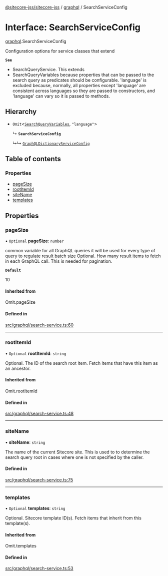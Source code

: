 [@sitecore-jss/sitecore-jss](../README.md) / [graphql](../modules/graphql.md) / SearchServiceConfig

# Interface: SearchServiceConfig

[graphql](../modules/graphql.md).SearchServiceConfig

Configuration options for service classes that extend

**`See`**

- SearchQueryService.
  This extends
- SearchQueryVariables because properties that can be passed to the search query
  as predicates should be configurable. 'language' is excluded because, normally, all properties
  except 'language' are consistent across languages so they are passed to constructors, and
  'language' can vary so it is passed to methods.

## Hierarchy

- `Omit`<[`SearchQueryVariables`](graphql.SearchQueryVariables.md), `"language"`\>

  ↳ **`SearchServiceConfig`**

  ↳↳ [`GraphQLDictionaryServiceConfig`](i18n.GraphQLDictionaryServiceConfig.md)

## Table of contents

### Properties

- [pageSize](graphql.SearchServiceConfig.md#pagesize)
- [rootItemId](graphql.SearchServiceConfig.md#rootitemid)
- [siteName](graphql.SearchServiceConfig.md#sitename)
- [templates](graphql.SearchServiceConfig.md#templates)

## Properties

### pageSize

• `Optional` **pageSize**: `number`

common variable for all GraphQL queries
it will be used for every type of query to regulate result batch size
Optional. How many result items to fetch in each GraphQL call. This is needed for pagination.

**`Default`**

10

#### Inherited from

Omit.pageSize

#### Defined in

[src/graphql/search-service.ts:60](https://github.com/Sitecore/jss/blob/0b8b1fca9/packages/sitecore-jss/src/graphql/search-service.ts#L60)

---

### rootItemId

• `Optional` **rootItemId**: `string`

Optional. The ID of the search root item. Fetch items that have this item as an ancestor.

#### Inherited from

Omit.rootItemId

#### Defined in

[src/graphql/search-service.ts:48](https://github.com/Sitecore/jss/blob/0b8b1fca9/packages/sitecore-jss/src/graphql/search-service.ts#L48)

---

### siteName

• **siteName**: `string`

The name of the current Sitecore site. This is used to to determine the search query root
in cases where one is not specified by the caller.

#### Defined in

[src/graphql/search-service.ts:75](https://github.com/Sitecore/jss/blob/0b8b1fca9/packages/sitecore-jss/src/graphql/search-service.ts#L75)

---

### templates

• `Optional` **templates**: `string`

Optional. Sitecore template ID(s). Fetch items that inherit from this template(s).

#### Inherited from

Omit.templates

#### Defined in

[src/graphql/search-service.ts:53](https://github.com/Sitecore/jss/blob/0b8b1fca9/packages/sitecore-jss/src/graphql/search-service.ts#L53)
